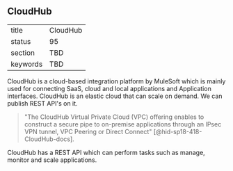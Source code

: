 ## CloudHub


|          |          |
| -------- | -------- |
| title    | CloudHub |
| status   | 95       |
| section  | TBD      |
| keywords | TBD      |




CloudHub is a cloud-based integration platform by MuleSoft which is
mainly used for connecting SaaS, cloud and local applications and
Application interfaces. CloudHub is an elastic cloud that can scale on
demand. We can publish REST API's on it.

> "The CloudHub Virtual Private Cloud (VPC) offering enables to
> construct a secure pipe to on-premise applications through an IPsec
> VPN tunnel, VPC Peering or Direct Connect"
> [@hid-sp18-418-CloudHub-docs].

CloudHub has a REST API which can perform
tasks such as manage, monitor and scale applications.
